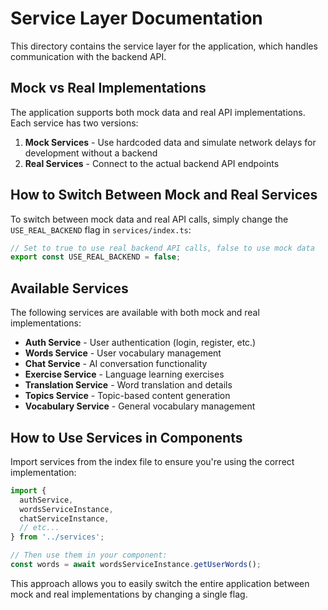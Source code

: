# Service Layer Documentation

This directory contains the service layer for the application, which handles communication with the backend API.

## Mock vs Real Implementations

The application supports both mock data and real API implementations. Each service has two versions:

1. **Mock Services** - Use hardcoded data and simulate network delays for development without a backend
2. **Real Services** - Connect to the actual backend API endpoints

## How to Switch Between Mock and Real Services

To switch between mock data and real API calls, simply change the `USE_REAL_BACKEND` flag in `services/index.ts`:

```typescript
// Set to true to use real backend API calls, false to use mock data
export const USE_REAL_BACKEND = false;
```

## Available Services

The following services are available with both mock and real implementations:

- **Auth Service** - User authentication (login, register, etc.)
- **Words Service** - User vocabulary management
- **Chat Service** - AI conversation functionality
- **Exercise Service** - Language learning exercises
- **Translation Service** - Word translation and details
- **Topics Service** - Topic-based content generation
- **Vocabulary Service** - General vocabulary management

## How to Use Services in Components

Import services from the index file to ensure you're using the correct implementation:

```typescript
import { 
  authService, 
  wordsServiceInstance,
  chatServiceInstance,
  // etc...
} from '../services';

// Then use them in your component:
const words = await wordsServiceInstance.getUserWords();
```

This approach allows you to easily switch the entire application between mock and real implementations by changing a single flag. 